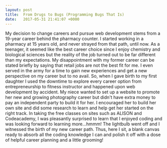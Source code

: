 ```yaml
---
layout: post
title:  From Drugs to Bugs (Programming Bugs That Is) 
date:   2017-05-31 21:41:07 +0000
---
```



My decision to change careers and pursue web development stems from a 19-year career behind the pharmacy counter. I started working in a pharmacy at 15 years old, and never strayed from that path, until now. As a teenager, it seemed like the best career choice since I enjoy chemistry and biological sciences but the reality of the job turned out to be far different than my expectations. My disappointment with my former career can be stated briefly by saying that retail jobs are not the best fit for me. I even served in the army for a time to gain new experiences and get a new perspective on my career but to no avail. So, when I gave birth to my first daughter I used the downtime to explore every career option from entrepreneurship to fitness instructor and happened upon web development by accident. My niece wanted to set up a website to promote her new and growing photography career but didn't have extra money to pay an independent party to build it for her. I encouraged her to build her own site and did some research to learn and help get her started on the right track. In taking the free classes on sites such as ALISON and Codeacademy, I was pleasantly surprised to learn that I enjoyed coding and was looking forward to learning more...hmmm! The lightbulb went off and I witnessed the birth of my new career path. Thus, here I sit, a blank canvas ready to absorb all the coding knowledge I can and polish it off with a dose of helpful career planning and a little grooming!
